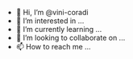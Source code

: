 - 👋 Hi, I’m @vini-coradi
- 👀 I’m interested in ...
- 🌱 I’m currently learning ...
- 💞️ I’m looking to collaborate on ...
- 📫 How to reach me ...

<!---
vini-coradi/vini-coradi is a ✨ special ✨ repository because its `README.md` (this file) appears on your GitHub profile.
You can click the Preview link to take a look at your changes.
--->
